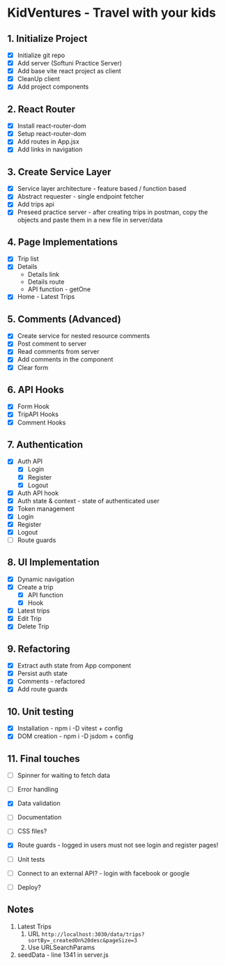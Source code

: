 # KidVentures - Travel with your kids

## 1. Initialize Project
- [x] Initialize git repo
- [x] Add server (Softuni Practice Server)
- [x] Add base vite react project as client
- [x] CleanUp client
- [x] Add project components

## 2. React Router
- [x] Install react-router-dom
- [x] Setup react-router-dom
- [x] Add routes in App.jsx
- [x] Add links in navigation
  
## 3. Create Service Layer
- [x] Service layer architecture - feature based / function based
- [x] Abstract requester - single endpoint fetcher
- [x] Add trips api
- [x] Preseed practice server - after creating trips in postman, copy the objects and paste them in a new file in server/data

## 4. Page Implementations
- [x] Trip list
- [x] Details 
    - Details link
    - Details route
    - API function - getOne
- [x] Home - Latest Trips

## 5. Comments (Advanced)
- [x] Create service for nested resource comments
- [x] Post comment to server
- [x] Read comments from server
- [x] Add comments in the component
- [x] Clear form

## 6. API Hooks
- [x] Form Hook
- [x] TripAPI Hooks
- [x] Comment Hooks

## 7. Authentication
- [x] Auth API
    - [x] Login
    - [x] Register
    - [x] Logout
- [x] Auth API hook
- [x] Auth state & context - state of authenticated user
- [x] Token management
- [x] Login
- [x] Register
- [x] Logout
- [ ] Route guards

## 8. UI Implementation
- [x] Dynamic navigation
- [x] Create a trip
    - [x] API function
    - [x] Hook
- [x] Latest trips
- [x] Edit Trip
- [x] Delete Trip

## 9. Refactoring
- [x] Extract auth state from App component
- [x] Persist auth state
- [x] Comments - refactored
- [x] Add route guards

## 10. Unit testing
- [x] Installation - npm i -D vitest + config
- [x] DOM creation - npm i -D jsdom + config

## 11. Final touches
- [ ] Spinner for waiting to fetch data
- [ ] Error handling
- [x] Data validation 
- [ ] Documentation
- [ ] CSS files?
- [x] Route guards - logged in users must not see login and register pages!
- [ ] Unit tests
- [ ] Connect to an external API? - login with facebook or google
- [ ] Deploy?


## Notes
1. Latest Trips
    1. URL `http://localhost:3030/data/trips?sortBy=_createdOn%20desc&pageSize=3`
    2. Use URLSearchParams
2. seedData - line 1341 in server.js